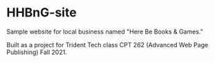 # HHBnG-site

Sample website for local business named "Here Be Books & Games." 

Built as a project for Trident Tech class CPT 262 (Advanced Web Page Publishing) Fall 2021.
